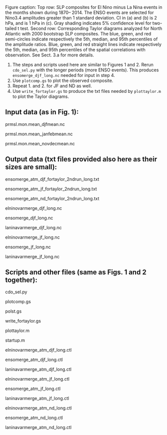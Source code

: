 Figure caption: Top row: SLP composites for El Nino minus La Nina events in the months shown during 1870–
2014. The ENSO events are selected for Nino3.4 amplitudes greater than 1 standard deviation. CI in (a) and
(b) is 2 hPa, and is 1 hPa in (c). Gray shading indicates 5% confidence level for two-tailed t test. Second row: 
Corresponding Taylor diagrams analyzed for North Atlantic with 2000 bootstrap SLP composites. The blue, green, and 
red semi-circles indicate respectively the 5th, median, and 95th percentiles of the amplitude ratios. 
Blue, green, and red straight lines indicate respectively the 5th, median, and 95th percentiles of the spatial
correlations with observation. See Sect. 3.a for more details.

1. The steps and scripts used here are similar to Figures 1 and 2. Rerun `cdo_sel.py` with the longer periods (more ENSO events). This produces `ensomerge_djf_long.nc` needed for input in step 4.
2. Use `plotcomp.gs` to plot the observed composite.
3. Repeat 1. and 2. for JF and ND as well.
4. Use `write_fortaylor.gs` to produce the txt files needed by `plottaylor.m` to plot the Taylor diagrams.

## Input data (as in Fig. 1):

prmsl.mon.mean_djfmean.nc

prmsl.mon.mean_janfebmean.nc

prmsl.mon.mean_novdecmean.nc

## Output data (txt files provided also here as their sizes are small):

ensomerge_atm_djf_fortaylor_2ndrun_long.txt

ensomerge_atm_jf_fortaylor_2ndrun_long.txt

ensomerge_atm_nd_fortaylor_2ndrun_long.txt

elninovarmerge_djf_long.nc

ensomerge_djf_long.nc

laninavarmerge_djf_long.nc

elninovarmerge_jf_long.nc

ensomerge_jf_long.nc

laninavarmerge_jf_long.nc

## Scripts and other files (same as Figs. 1 and 2 together):

cdo_sel.py

plotcomp.gs

polst.gs

write_fortaylor.gs

plottaylor.m

startup.m

elninovarmerge_atm_djf_long.ctl

ensomerge_atm_djf_long.ctl

laninavarmerge_atm_djf_long.ctl

elninovarmerge_atm_jf_long.ctl

ensomerge_atm_jf_long.ctl

laninavarmerge_atm_jf_long.ctl

elninovarmerge_atm_nd_long.ctl

ensomerge_atm_nd_long.ctl

laninavarmerge_atm_nd_long.ctl


